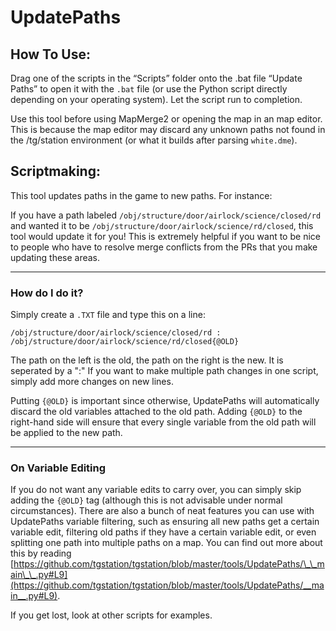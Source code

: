 # UpdatePaths

## How To Use:

Drag one of the scripts in the “Scripts” folder onto the .bat file “Update Paths” to open it with the `.bat` file (or use the Python script directly depending on your operating system). Let the script run to completion.

Use this tool before using MapMerge2 or opening the map in an map editor. This is because the map editor may discard any unknown paths not found in the /tg/station environment (or what it builds after parsing `white.dme`).

## Scriptmaking:

This tool updates paths in the game to new paths. For instance:

If you have a path labeled `/obj/structure/door/airlock/science/closed/rd` and wanted it to be `/obj/structure/door/airlock/science/rd/closed`, this tool would update it for you! This is extremely helpful if you want to be nice to people who have to resolve merge conflicts from the PRs that you make updating these areas.

---

### How do I do it?

Simply create a `.TXT` file and type this on a line:

`/obj/structure/door/airlock/science/closed/rd : /obj/structure/door/airlock/science/rd/closed{@OLD}`

The path on the left is the old, the path on the right is the new. It is seperated by a ":"
If you want to make multiple path changes in one script, simply add more changes on new lines.

Putting `{@OLD}` is important since otherwise, UpdatePaths will automatically discard the old variables attached to the old path. Adding `{@OLD}` to the right-hand side will ensure that every single variable from the old path will be applied to the new path.

---

### On Variable Editing

If you do not want any variable edits to carry over, you can simply skip adding the `{@OLD}` tag (although this is not advisable under normal circumstances). There are also a bunch of neat features you can use with UpdatePaths variable filtering, such as ensuring all new paths get a certain variable edit, filtering old paths if they have a certain variable edit, or even splitting one path into multiple paths on a map. You can find out more about this by reading [https://github.com/tgstation/tgstation/blob/master/tools/UpdatePaths/\_\_main\_\_.py#L9](https://github.com/tgstation/tgstation/blob/master/tools/UpdatePaths/__main__.py#L9).

If you get lost, look at other scripts for examples.
